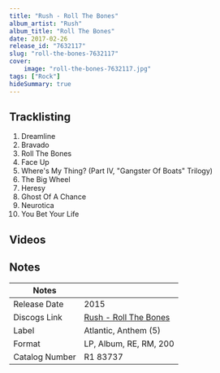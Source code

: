 ```yaml
---
title: "Rush - Roll The Bones"
album_artist: "Rush"
album_title: "Roll The Bones"
date: 2017-02-26
release_id: "7632117"
slug: "roll-the-bones-7632117"
cover:
    image: "roll-the-bones-7632117.jpg"
tags: ["Rock"]
hideSummary: true
---
```


## Tracklisting
1. Dreamline
2. Bravado
3. Roll The Bones
4. Face Up
5. Where's My Thing? (Part IV, "Gangster Of Boats" Trilogy)
6. The Big Wheel
7. Heresy
8. Ghost Of A Chance
9. Neurotica
10. You Bet Your Life

## Videos


## Notes

| Notes          |             |
| ---------------| ----------- |
| Release Date   | 2015 |
| Discogs Link   | [Rush - Roll The Bones](https://www.discogs.com/release/7632117) |
| Label          | Atlantic, Anthem (5) |
| Format         | LP, Album, RE, RM, 200 |
| Catalog Number | R1 83737 |

